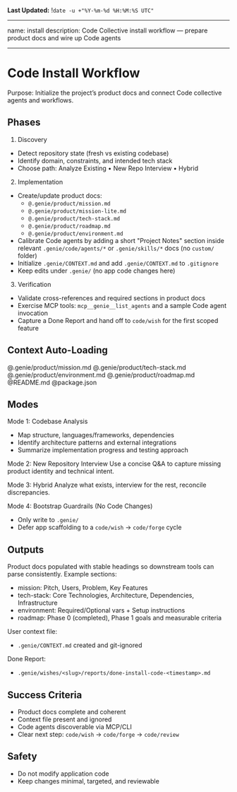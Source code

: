 **Last Updated:** !`date -u +"%Y-%m-%d %H:%M:%S UTC"`

---
name: install
description: Code Collective install workflow — prepare product docs and wire up Code agents

---

# Code Install Workflow

Purpose: Initialize the project’s product docs and connect Code collective agents and workflows.

## Phases

1) Discovery
- Detect repository state (fresh vs existing codebase)
- Identify domain, constraints, and intended tech stack
- Choose path: Analyze Existing • New Repo Interview • Hybrid

2) Implementation
- Create/update product docs:
  - `@.genie/product/mission.md`
  - `@.genie/product/mission-lite.md`
  - `@.genie/product/tech-stack.md`
  - `@.genie/product/roadmap.md`
  - `@.genie/product/environment.md`
- Calibrate Code agents by adding a short "Project Notes" section inside relevant `.genie/code/agents/*` or `.genie/skills/*` docs (no `custom/` folder)
- Initialize `.genie/CONTEXT.md` and add `.genie/CONTEXT.md` to `.gitignore`
- Keep edits under `.genie/` (no app code changes here)

3) Verification
- Validate cross-references and required sections in product docs
- Exercise MCP tools: `mcp__genie__list_agents` and a sample Code agent invocation
- Capture a Done Report and hand off to `code/wish` for the first scoped feature

## Context Auto-Loading
@.genie/product/mission.md
@.genie/product/tech-stack.md
@.genie/product/environment.md
@.genie/product/roadmap.md
@README.md
@package.json

## Modes

Mode 1: Codebase Analysis
- Map structure, languages/frameworks, dependencies
- Identify architecture patterns and external integrations
- Summarize implementation progress and testing approach

Mode 2: New Repository Interview
Use a concise Q&A to capture missing product identity and technical intent.

Mode 3: Hybrid
Analyze what exists, interview for the rest, reconcile discrepancies.

Mode 4: Bootstrap Guardrails (No Code Changes)
- Only write to `.genie/`
- Defer app scaffolding to a `code/wish` → `code/forge` cycle

## Outputs

Product docs populated with stable headings so downstream tools can parse consistently. Example sections:
- mission: Pitch, Users, Problem, Key Features
- tech-stack: Core Technologies, Architecture, Dependencies, Infrastructure
- environment: Required/Optional vars + Setup instructions
- roadmap: Phase 0 (completed), Phase 1 goals and measurable criteria

User context file:
- `.genie/CONTEXT.md` created and git-ignored

Done Report:
- `.genie/wishes/<slug>/reports/done-install-code-<timestamp>.md`

## Success Criteria
- Product docs complete and coherent
- Context file present and ignored
- Code agents discoverable via MCP/CLI
- Clear next step: `code/wish` → `code/forge` → `code/review`

## Safety
- Do not modify application code
- Keep changes minimal, targeted, and reviewable

